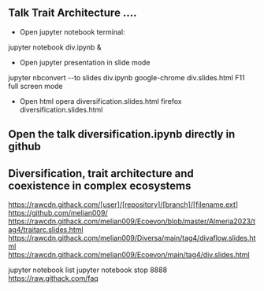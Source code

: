 ## Talk Trait Architecture ....

* Open jupyter notebook terminal: 

jupyter notebook div.ipynb &

* Open jupyter presentation in slide mode

jupyter nbconvert --to slides div.ipynb
google-chrome div.slides.html
F11 full screen mode

* Open html 
opera diversification.slides.html
firefox diversification.slides.html

## Open the talk diversification.ipynb directly in github


## Diversification, trait architecture and coexistence in complex ecosystems



https://rawcdn.githack.com/[user]/[repository]/[branch]/[filename.ext]
https://github.com/melian009/
https://rawcdn.githack.com/melian009/Ecoevon/blob/master/Almeria2023/tag4/traitarc.slides.html
https://rawcdn.githack.com/melian009/Diversa/main/tag4/divaflow.slides.html
https://rawcdn.githack.com/melian009/Ecoevon/main/tag4/div.slides.html



jupyter notebook list
jupyter notebook stop 8888
https://raw.githack.com/faq
